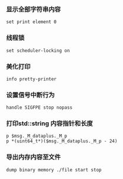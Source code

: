 ### 显示全部字符串内容
```
set print element 0
```

### 线程锁
```
set scheduler-locking on
```

### 美化打印
```
info pretty-printer
```

### 设置信号中断行为
```
handle SIGFPE stop nopass
```


### 打印std::string 内容指针和长度
```
p $msg._M_dataplus._M_p
p *(uint64_t*)($msg._M_dataplus._M_p - 24)
```


### 导出内存内容至文件
```
dump binary memory ./file start stop
```
